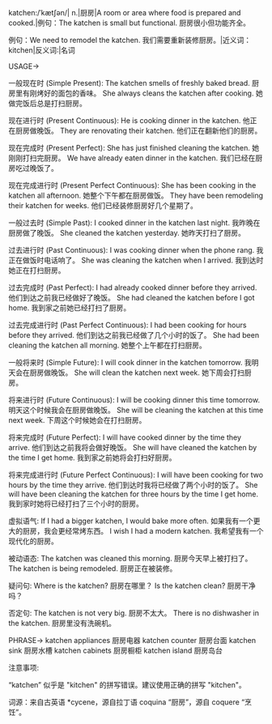 katchen:/ˈkætʃən/| n.|厨房|A room or area where food is prepared and cooked.|例句：The katchen is small but functional. 厨房很小但功能齐全。

例句：We need to remodel the katchen. 我们需要重新装修厨房。|近义词：kitchen|反义词:|名词


USAGE->

一般现在时 (Simple Present):
The katchen smells of freshly baked bread. 厨房里有刚烤好的面包的香味。
She always cleans the katchen after cooking. 她做完饭后总是打扫厨房。

现在进行时 (Present Continuous):
He is cooking dinner in the katchen. 他正在厨房做晚饭。
They are renovating their katchen. 他们正在翻新他们的厨房。


现在完成时 (Present Perfect):
She has just finished cleaning the katchen. 她刚刚打扫完厨房。
We have already eaten dinner in the katchen. 我们已经在厨房吃过晚饭了。


现在完成进行时 (Present Perfect Continuous):
She has been cooking in the katchen all afternoon. 她整个下午都在厨房做饭。
They have been remodeling their katchen for weeks. 他们已经装修厨房好几个星期了。


一般过去时 (Simple Past):
I cooked dinner in the katchen last night. 我昨晚在厨房做了晚饭。
She cleaned the katchen yesterday. 她昨天打扫了厨房。


过去进行时 (Past Continuous):
I was cooking dinner when the phone rang. 我正在做饭时电话响了。
She was cleaning the katchen when I arrived. 我到达时她正在打扫厨房。


过去完成时 (Past Perfect):
I had already cooked dinner before they arrived. 他们到达之前我已经做好了晚饭。
She had cleaned the katchen before I got home. 我到家之前她已经打扫了厨房。


过去完成进行时 (Past Perfect Continuous):
I had been cooking for hours before they arrived. 他们到达之前我已经做了几个小时的饭了。
She had been cleaning the katchen all morning. 她整个上午都在打扫厨房。


一般将来时 (Simple Future):
I will cook dinner in the katchen tomorrow. 我明天会在厨房做晚饭。
She will clean the katchen next week. 她下周会打扫厨房。


将来进行时 (Future Continuous):
I will be cooking dinner this time tomorrow. 明天这个时候我会在厨房做晚饭。
She will be cleaning the katchen at this time next week. 下周这个时候她会在打扫厨房。


将来完成时 (Future Perfect):
I will have cooked dinner by the time they arrive. 他们到达之前我将会做好晚饭。
She will have cleaned the katchen by the time I get home. 我到家之前她将会打扫好厨房。


将来完成进行时 (Future Perfect Continuous):
I will have been cooking for two hours by the time they arrive. 他们到达时我将已经做了两个小时的饭了。
She will have been cleaning the katchen for three hours by the time I get home. 我到家时她将已经打扫了三个小时的厨房。


虚拟语气:
If I had a bigger katchen, I would bake more often. 如果我有一个更大的厨房，我会更经常烤东西。
I wish I had a modern katchen. 我希望我有一个现代化的厨房。


被动语态:
The katchen was cleaned this morning. 厨房今天早上被打扫了。
The katchen is being remodeled. 厨房正在被装修。


疑问句:
Where is the katchen? 厨房在哪里？
Is the katchen clean? 厨房干净吗？


否定句:
The katchen is not very big. 厨房不太大。
There is no dishwasher in the katchen. 厨房里没有洗碗机。



PHRASE->
katchen appliances 厨房电器
katchen counter 厨房台面
katchen sink 厨房水槽
katchen cabinets 厨房橱柜
katchen island 厨房岛台


注意事项:

“katchen” 似乎是 "kitchen" 的拼写错误。建议使用正确的拼写 "kitchen"。


词源：来自古英语 *cycene，源自拉丁语 coquina “厨房”，源自 coquere “烹饪”。
